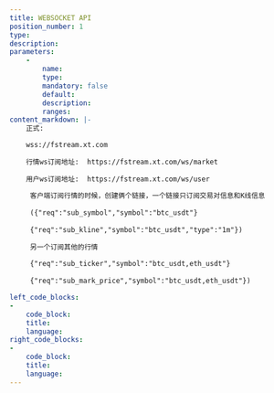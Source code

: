 ```yaml
---
title: WEBSOCKET API
position_number: 1
type:
description:
parameters:
    -
        name:
        type:
        mandatory: false
        default:
        description:
        ranges:
content_markdown: |-
    正式:

    wss://fstream.xt.com
    
    行情ws订阅地址:  https://fstream.xt.com/ws/market
    
    用户ws订阅地址:  https://fstream.xt.com/ws/user
    
     客户端订阅行情的时候，创建俩个链接，一个链接只订阅交易对信息和K线信息
     
     ({"req":"sub_symbol","symbol":"btc_usdt"}
     
     {"req":"sub_kline","symbol":"btc_usdt","type":"1m"})
     
     另一个订阅其他的行情
     
     {"req":"sub_ticker","symbol":"btc_usdt,eth_usdt"}
     
     {"req":"sub_mark_price","symbol":"btc_usdt,eth_usdt"})

left_code_blocks:
-
    code_block:
    title:
    language:
right_code_blocks:
-
    code_block:
    title:
    language:
---
```

